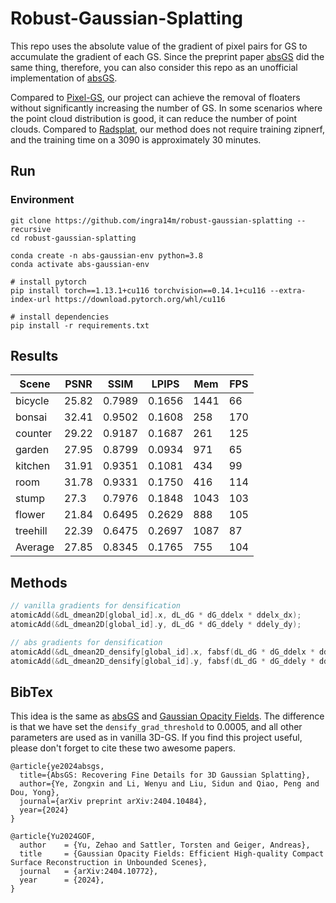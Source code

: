 # Robust-Gaussian-Splatting
This repo uses the absolute value of the gradient of pixel pairs for GS to accumulate the gradient of each GS. Since the preprint paper [absGS](https://ty424.github.io/AbsGS.github.io/) did the same thing, therefore, you can also consider this repo as an unofficial implementation of [absGS](https://ty424.github.io/AbsGS.github.io/). 



Compared to [Pixel-GS](https://pixelgs.github.io/), our project can achieve the removal of floaters without significantly increasing the number of GS. In some scenarios where the point cloud distribution is good, it can reduce the number of point clouds. Compared to [Radsplat](https://arxiv.org/abs/2403.13806), our method does not require training zipnerf, and the training time on a 3090 is approximately 30 minutes.



## Run

### Environment

```shell
git clone https://github.com/ingra14m/robust-gaussian-splatting --recursive
cd robust-gaussian-splatting

conda create -n abs-gaussian-env python=3.8
conda activate abs-gaussian-env

# install pytorch
pip install torch==1.13.1+cu116 torchvision==0.14.1+cu116 --extra-index-url https://download.pytorch.org/whl/cu116

# install dependencies
pip install -r requirements.txt
```



## Results

| Scene    | PSNR  | SSIM   | LPIPS  | Mem  | FPS  |
| -------- | ----- | ------ | ------ | ---- | ---- |
| bicycle  | 25.82 | 0.7989 | 0.1656 | 1441 | 66   |
| bonsai   | 32.41 | 0.9502 | 0.1608 | 258  | 170  |
| counter  | 29.22 | 0.9187 | 0.1687 | 261  | 125  |
| garden   | 27.95 | 0.8799 | 0.0934 | 971  | 65   |
| kitchen  | 31.91 | 0.9351 | 0.1081 | 434  | 99   |
| room     | 31.78 | 0.9331 | 0.1750 | 416  | 114  |
| stump    | 27.3  | 0.7976 | 0.1848 | 1043 | 103  |
| flower   | 21.84 | 0.6495 | 0.2629 | 888  | 105  |
| treehill | 22.39 | 0.6475 | 0.2697 | 1087 | 87   |
| Average  | 27.85 | 0.8345 | 0.1765 | 755  | 104  |



## Methods

```c++
// vanilla gradients for densification
atomicAdd(&dL_dmean2D[global_id].x, dL_dG * dG_ddelx * ddelx_dx);
atomicAdd(&dL_dmean2D[global_id].y, dL_dG * dG_ddely * ddely_dy);

// abs gradients for densification
atomicAdd(&dL_dmean2D_densify[global_id].x, fabsf(dL_dG * dG_ddelx * ddelx_dx));
atomicAdd(&dL_dmean2D_densify[global_id].y, fabsf(dL_dG * dG_ddely * ddely_dy));
```



## BibTex

This idea is the same as [absGS](https://arxiv.org/abs/2404.10484) and [Gaussian Opacity Fields](https://arxiv.org/abs/2404.10772). The difference is that we have set the `densify_grad_threshold` to 0.0005, and all other parameters are used as in vanilla 3D-GS. If you find this project useful, please don't forget to cite these two awesome papers. 

```shell
@article{ye2024absgs,
  title={AbsGS: Recovering Fine Details for 3D Gaussian Splatting},
  author={Ye, Zongxin and Li, Wenyu and Liu, Sidun and Qiao, Peng and Dou, Yong},
  journal={arXiv preprint arXiv:2404.10484},
  year={2024}
}

@article{Yu2024GOF,
  author    = {Yu, Zehao and Sattler, Torsten and Geiger, Andreas},
  title     = {Gaussian Opacity Fields: Efficient High-quality Compact Surface Reconstruction in Unbounded Scenes},
  journal   = {arXiv:2404.10772},
  year      = {2024},
}
```
